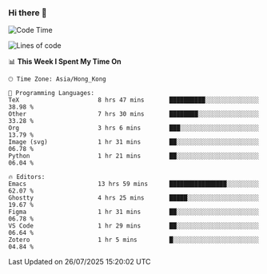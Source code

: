 ### Hi there 👋

<!--
**nicehiro/nicehiro** is a ✨ _special_ ✨ repository because its `README.md` (this file) appears on your GitHub profile.

Here are some ideas to get you started:

- 🔭 I’m currently working on ...
- 🌱 I’m currently learning ...
- 👯 I’m looking to collaborate on ...
- 🤔 I’m looking for help with ...
- 💬 Ask me about ...
- 📫 How to reach me: ...
- 😄 Pronouns: ...
- ⚡ Fun fact: ...
-->

<!--START_SECTION:waka-->
![Code Time](http://img.shields.io/badge/Code%20Time-839%20hrs%2058%20mins-blue)

![Lines of code](https://img.shields.io/badge/From%20Hello%20World%20I%27ve%20Written-1.7%20million%20lines%20of%20code-blue)

📊 **This Week I Spent My Time On** 

```text
🕑︎ Time Zone: Asia/Hong_Kong

💬 Programming Languages: 
TeX                      8 hrs 47 mins       ██████████░░░░░░░░░░░░░░░   38.98 % 
Other                    7 hrs 30 mins       ████████░░░░░░░░░░░░░░░░░   33.28 % 
Org                      3 hrs 6 mins        ███░░░░░░░░░░░░░░░░░░░░░░   13.79 % 
Image (svg)              1 hr 31 mins        ██░░░░░░░░░░░░░░░░░░░░░░░   06.78 % 
Python                   1 hr 21 mins        ██░░░░░░░░░░░░░░░░░░░░░░░   06.04 % 

🔥 Editors: 
Emacs                    13 hrs 59 mins      ████████████████░░░░░░░░░   62.07 % 
Ghostty                  4 hrs 25 mins       █████░░░░░░░░░░░░░░░░░░░░   19.67 % 
Figma                    1 hr 31 mins        ██░░░░░░░░░░░░░░░░░░░░░░░   06.78 % 
VS Code                  1 hr 29 mins        ██░░░░░░░░░░░░░░░░░░░░░░░   06.64 % 
Zotero                   1 hr 5 mins         █░░░░░░░░░░░░░░░░░░░░░░░░   04.84 % 
```


 Last Updated on 26/07/2025 15:20:02 UTC
<!--END_SECTION:waka-->
